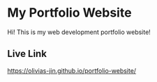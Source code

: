 # My Portfolio Website
Hi! This is my web development portfolio website! 

## Live Link
https://olivias-jin.github.io/portfolio-website/

